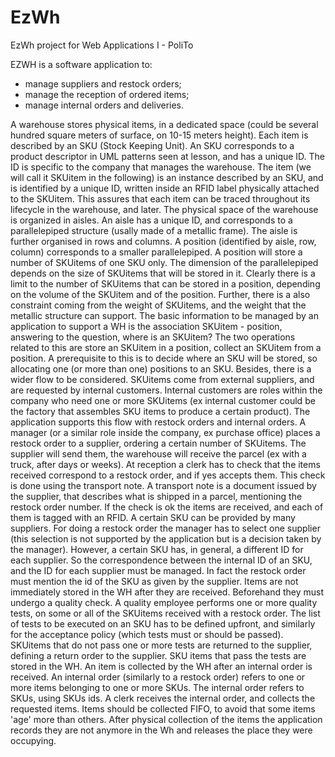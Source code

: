 # EzWh
EzWh project for Web Applications I - PoliTo

EZWH is a software application to:

- manage suppliers and restock orders;
- manage the reception of ordered items;
- manage internal orders and deliveries.

A warehouse stores physical items, in a dedicated space (could be several hundred square meters of surface, on 10-15 meters height). Each item is described by an SKU (Stock Keeping Unit). An SKU corresponds to a product descriptor in UML patterns seen at lesson, and has a unique ID. The ID is specific to the company that manages the warehouse.  The item (we will call it SKUitem in the following) is an instance described by an SKU, and is identified by a unique ID, written inside an RFID label physically attached to the SKUitem. This assures that each item can be traced throughout its lifecycle in the warehouse, and later.
The physical space of the warehouse is organized in aisles. An aisle has a unique ID, and corresponds to a parallelepiped structure (usally made of a metallic frame). The aisle is further organised in rows and columns. A position (identified by aisle, row, column) corresponds to a smaller parallelepiped. A position will store a number of SKUitems of one SKU only.  The dimension of the parallelepiped depends on the size of SKUitems that will be stored in it. Clearly there is a limit to the number of SKUitems that can be stored in a position, depending on the volume of the SKUitem and of the position. Further, there is a also constraint coming from the weight of SKUitems, and the weight that the metallic structure can support.
The basic information to be managed by an application to support a WH is the association SKUitem - position, answering to the question, where is an SKUitem?
The two operations related to this are store an SKUitem in a position, collect an SKUitem from a position.
A prerequisite to this is to decide where an SKU will be stored, so allocating one (or more than one) positions to an SKU.
Besides, there is a wider flow to be considered. SKUitems come from external suppliers, and are requested by internal customers. Internal customers are roles within the company who need one or more SKUitems (ex internal customer could be the factory that assembles SKU items to produce a certain product). The application supports this flow with restock orders and internal orders.
A manager (or a similar role inside the company, ex purchase office) places a restock order to a supplier, ordering a certain number of SKUitems. The supplier will send them, the warehouse will receive the parcel (ex with a truck, after days or weeks). At reception a clerk has to check that the items received correspond to a restock order, and if yes accepts them. This check is done using the transport note. A transport note is a document issued by the supplier, that describes what is shipped in a parcel, mentioning the restock order number. If the check is ok the items are received, and each of them is tagged with an RFID.
A certain SKU can be provided by many suppliers. For doing a restock order the manager has to select one supplier (this selection is not supported by the application but is a decision taken by the manager). However, a certain SKU has, in general, a different ID for each supplier. So the correspondence between the internal ID of an SKU, and the ID for each supplier must be managed. In fact the restock order must mention the id of the SKU as given by the supplier.
Items are not immediately stored in the WH after they are received. Beforehand they must undergo a quality check. A quality employee performs one or more quality tests, on some or all of the SKUitems received with a restock order. The list of tests to be executed on an SKU has to be defined upfront, and similarly for the acceptance policy (which tests must or should be passed). SKUitems that do not pass one or more tests are returned to the supplier, defining  a return order to the supplier. SKU items that pass the tests are stored in the WH.
An item is collected by the WH after an internal order is received. An internal order (similarly to a restock order) refers to one or more items belonging to one or more SKUs. The internal order refers to SKUs, using SKUs ids. A clerk receives the internal order, and collects the requested items. Items should be collected FIFO, to avoid that some items 'age' more than others. After physical collection of the items the application records they are not anymore in the Wh and releases the place they were occupying.
